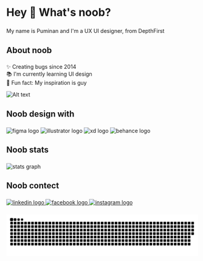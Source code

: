 <h1 align="left">Hey 👋 What's noob?</h1>

###

<p align="left">My name is Puminan and I'm a UX UI designer, from DepthFirst</p>

###

<h2 align="left">About noob</h2>

###

<p align="left">✨ Creating bugs since 2014<br>📚 I'm currently learning UI design<br>🎲 Fun fact: My inspiration is guy</p>

![Alt text](https://spotify-recently-played-readme.vercel.app/api?user=7ejsrkou6ci2jlyvc13ghv2ue)

###

<h2 align="left">Noob design with</h2>

###

<div align="left">
  <img src="https://cdn.jsdelivr.net/gh/devicons/devicon/icons/figma/figma-original.svg" height="40" width="52" alt="figma logo"  />
  <img src="https://cdn.jsdelivr.net/gh/devicons/devicon/icons/illustrator/illustrator-plain.svg" height="40" width="52" alt="illustrator logo"  />
  <img src="https://cdn.jsdelivr.net/gh/devicons/devicon/icons/xd/xd-plain.svg" height="40" width="52" alt="xd logo"  />
  <img src="https://cdn.jsdelivr.net/gh/devicons/devicon/icons/behance/behance-original.svg" height="40" width="52" alt="behance logo"  />
</div>

###

<h2 align="left">Noob stats</h2>

###

<div align="left">
  <img src="https://github-readme-stats.vercel.app/api?hide_title=false&hide_rank=false&show_icons=true&include_all_commits=true&count_private=true&disable_animations=false&theme=dracula&locale=en&hide_border=false&custom_title=Noobie&username=dhinvhum" height="150" alt="stats graph"  />

###

<h2 align="left">Noob contect</h2>

###

<div align="left">
  <a href="https://www.linkedin.com/in/puminan-picroh-416b371b9/" target="_blank">
    <img src="https://raw.githubusercontent.com/maurodesouza/profile-readme-generator/master/src/assets/icons/social/linkedin/default.svg" width="52" height="40" alt="linkedin logo"  />
  </a>
  <a href="https://www.facebook.com/puminan.p/" target="_blank">
    <img src="https://raw.githubusercontent.com/maurodesouza/profile-readme-generator/master/src/assets/icons/social/facebook/default.svg" width="52" height="40" alt="facebook logo"  />
  </a>
  <a href="https://www.instagram.com/puminan_/" target="_blank">
    <img src="https://raw.githubusercontent.com/maurodesouza/profile-readme-generator/master/src/assets/icons/social/instagram/default.svg" width="52" height="40" alt="instagram logo"  />
  </a>
</div>

###

<img src="https://raw.githubusercontent.com/dhinvhum/dhinvhum/output/snake.svg" alt="Snake animation" />

###
